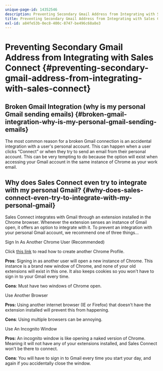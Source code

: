 ```yaml
---
unique-page-id: 14352546
description: Preventing Secondary Gmail Address from Integrating with Sales Connect - Marketo Docs - Product Documentation
title: Preventing Secondary Gmail Address from Integrating with Sales Connect
exl-id: a84fe53b-0ec8-400c-8747-be496c68a8e3
---
```

# Preventing Secondary Gmail Address from Integrating with Sales Connect {#preventing-secondary-gmail-address-from-integrating-with-sales-connect}

## Broken Gmail Integration (why is my personal Gmail sending emails) {#broken-gmail-integration-why-is-my-personal-gmail-sending-emails}

The most common reason for a broken Gmail connection is an accidental integration with a user's personal account. This can happen when a user clicks “Connect” or when they try to send an email from their personal account. This can be very tempting to do because the option will exist when accessing your Gmail account in the same instance of Chrome as your work email.

## Why does Sales Connect even try to integrate with my personal Gmail? {#why-does-sales-connect-even-try-to-integrate-with-my-personal-gmail}

Sales Connect integrates with Gmail through an extension installed in the Chrome browser. Whenever the extension senses an instance of Gmail open, it offers an option to integrate with it. To prevent an integration with your personal Gmail account, we recommend one of three things...

Sign In As Another Chrome User (Recommended)

Click [this link](https://support.google.com/chrome/answer/2364824?hl=en) to read how to create another Chrome Profile.

**Pros**: Signing in as another user will open a new instance of Chrome. This instance is a brand new window of Chrome, and none of your old extensions will exist in this one. It also keeps cookies so you won't have to sign in to your Gmail every time.

**Cons**: Must have two windows of Chrome open.

Use Another Browser

**Pros:** Using another internet browser (IE or Firefox) that doesn't have the extension installed will prevent this from happening.

**Cons**: Using multiple browsers can be annoying.

Use An Incognito Window

**Pros:** An incognito window is like opening a naked version of Chrome. Meaning it will not have any of your extensions installed, and Sales Connect won't be there to connect.

**Cons**: You will have to sign in to Gmail every time you start your day, and again if you accidentally close the window.
